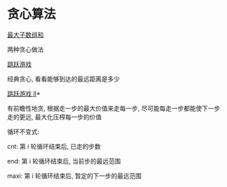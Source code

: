 # 贪心算法

[最大子数组和](https://leetcode-cn.com/problems/maximum-subarray/)

两种贪心做法

[跳跃游戏](https://leetcode-cn.com/problems/jump-game/)

经典贪心, 看看能够到达的最远距离是多少

[跳跃游戏 II](https://leetcode-cn.com/problems/jump-game-ii/)*

有前瞻性地贪, 根据走一步的最大价值来走每一步, 尽可能每走一步都能使下一步走的更远, 最大化压榨每一步的价值

循环不变式:

cnt: 第 i 轮循环结束后, 已走的步数

end: 第 i 轮循环结束后, 当前步的最远范围

maxi: 第 i 轮循环结束后, 暂定的下一步的最远范围